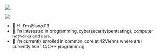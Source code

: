 ![](https://user-images.githubusercontent.com/74038190/225813708-98b745f2-7d22-48cf-9150-083f1b00d6c9.gif)



![](https://komarev.com/ghpvc/?username=lavzd13&color=blueviolet&style=for-the-badge)
- 👋 Hi, I’m @lavzd13
- 👀 I’m interested in programming, cybersecurity(pentesting), computer networks and cars.
- 🌱 I’m currently enrolled in common_core at 42Vienna where are I currently learn C/C++ programming.
